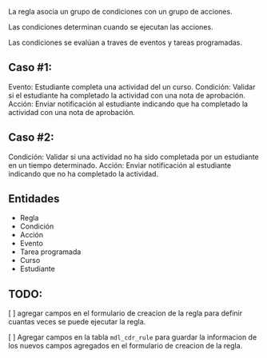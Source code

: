 La regla asocia un grupo de condiciones con un grupo de acciones.

Las condiciones determinan cuando se ejecutan las acciones.

Las condiciones se evalúan a traves de eventos y tareas programadas.

## Caso #1:
Evento: Estudiante completa una actividad del un curso.
Condición: Validar si el estudiante ha completado la actividad con una nota de aprobación.
Acción: Enviar notificación al estudiante indicando que ha completado la actividad con una nota de aprobación.

## Caso #2:
Condición: Validar si una actividad no ha sido completada por un estudiante en un tiempo determinado.
Acción: Enviar notificación al estudiante indicando que no ha completado la actividad.


## Entidades
- Regla
- Condición
- Acción
- Evento
- Tarea programada
- Curso
- Estudiante

## TODO:
[ ] agregar campos en el formulario de creacion de la regla para definir cuantas veces se puede ejecutar la regla.

[ ] Agregar campos en la tabla `mdl_cdr_rule` para guardar la informacion de los nuevos campos agregados en el formulario de creacion de la regla.
